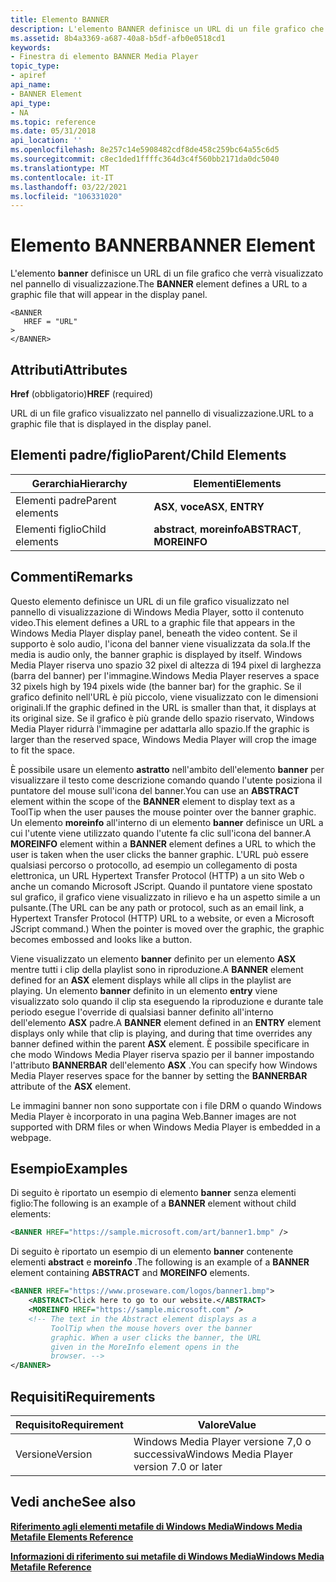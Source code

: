 ```yaml
---
title: Elemento BANNER
description: L'elemento BANNER definisce un URL di un file grafico che verrà visualizzato nel pannello di visualizzazione.
ms.assetid: 8b4a3369-a687-40a8-b5df-afb0e0518cd1
keywords:
- Finestra di elemento BANNER Media Player
topic_type:
- apiref
api_name:
- BANNER Element
api_type:
- NA
ms.topic: reference
ms.date: 05/31/2018
api_location: ''
ms.openlocfilehash: 8e257c14e5908482cdf8de458c259bc64a55c6d5
ms.sourcegitcommit: c8ec1ded1ffffc364d3c4f560bb2171da0dc5040
ms.translationtype: MT
ms.contentlocale: it-IT
ms.lasthandoff: 03/22/2021
ms.locfileid: "106331020"
---
```

# <a name="banner-element"></a><span data-ttu-id="18e51-104">Elemento BANNER</span><span class="sxs-lookup"><span data-stu-id="18e51-104">BANNER Element</span></span>

<span data-ttu-id="18e51-105">L'elemento **banner** definisce un URL di un file grafico che verrà visualizzato nel pannello di visualizzazione.</span><span class="sxs-lookup"><span data-stu-id="18e51-105">The **BANNER** element defines a URL to a graphic file that will appear in the display panel.</span></span>

``` syntax
<BANNER
   HREF = "URL"
>
</BANNER>
```

## <a name="attributes"></a><span data-ttu-id="18e51-106">Attributi</span><span class="sxs-lookup"><span data-stu-id="18e51-106">Attributes</span></span>

<span data-ttu-id="18e51-107">**Href** (obbligatorio)</span><span class="sxs-lookup"><span data-stu-id="18e51-107">**HREF** (required)</span></span>

<span data-ttu-id="18e51-108">URL di un file grafico visualizzato nel pannello di visualizzazione.</span><span class="sxs-lookup"><span data-stu-id="18e51-108">URL to a graphic file that is displayed in the display panel.</span></span>

## <a name="parentchild-elements"></a><span data-ttu-id="18e51-109">Elementi padre/figlio</span><span class="sxs-lookup"><span data-stu-id="18e51-109">Parent/Child Elements</span></span>



| <span data-ttu-id="18e51-110">Gerarchia</span><span class="sxs-lookup"><span data-stu-id="18e51-110">Hierarchy</span></span>       | <span data-ttu-id="18e51-111">Elementi</span><span class="sxs-lookup"><span data-stu-id="18e51-111">Elements</span></span>                   |
|-----------------|----------------------------|
| <span data-ttu-id="18e51-112">Elementi padre</span><span class="sxs-lookup"><span data-stu-id="18e51-112">Parent elements</span></span> | <span data-ttu-id="18e51-113">**ASX**, **voce**</span><span class="sxs-lookup"><span data-stu-id="18e51-113">**ASX**, **ENTRY**</span></span>         |
| <span data-ttu-id="18e51-114">Elementi figlio</span><span class="sxs-lookup"><span data-stu-id="18e51-114">Child elements</span></span>  | <span data-ttu-id="18e51-115">**abstract**, **moreinfo**</span><span class="sxs-lookup"><span data-stu-id="18e51-115">**ABSTRACT**, **MOREINFO**</span></span> |



 

## <a name="remarks"></a><span data-ttu-id="18e51-116">Commenti</span><span class="sxs-lookup"><span data-stu-id="18e51-116">Remarks</span></span>

<span data-ttu-id="18e51-117">Questo elemento definisce un URL di un file grafico visualizzato nel pannello di visualizzazione di Windows Media Player, sotto il contenuto video.</span><span class="sxs-lookup"><span data-stu-id="18e51-117">This element defines a URL to a graphic file that appears in the Windows Media Player display panel, beneath the video content.</span></span> <span data-ttu-id="18e51-118">Se il supporto è solo audio, l'icona del banner viene visualizzata da sola.</span><span class="sxs-lookup"><span data-stu-id="18e51-118">If the media is audio only, the banner graphic is displayed by itself.</span></span> <span data-ttu-id="18e51-119">Windows Media Player riserva uno spazio 32 pixel di altezza di 194 pixel di larghezza (barra del banner) per l'immagine.</span><span class="sxs-lookup"><span data-stu-id="18e51-119">Windows Media Player reserves a space 32 pixels high by 194 pixels wide (the banner bar) for the graphic.</span></span> <span data-ttu-id="18e51-120">Se il grafico definito nell'URL è più piccolo, viene visualizzato con le dimensioni originali.</span><span class="sxs-lookup"><span data-stu-id="18e51-120">If the graphic defined in the URL is smaller than that, it displays at its original size.</span></span> <span data-ttu-id="18e51-121">Se il grafico è più grande dello spazio riservato, Windows Media Player ridurrà l'immagine per adattarla allo spazio.</span><span class="sxs-lookup"><span data-stu-id="18e51-121">If the graphic is larger than the reserved space, Windows Media Player will crop the image to fit the space.</span></span>

<span data-ttu-id="18e51-122">È possibile usare un elemento **astratto** nell'ambito dell'elemento **banner** per visualizzare il testo come descrizione comando quando l'utente posiziona il puntatore del mouse sull'icona del banner.</span><span class="sxs-lookup"><span data-stu-id="18e51-122">You can use an **ABSTRACT** element within the scope of the **BANNER** element to display text as a ToolTip when the user pauses the mouse pointer over the banner graphic.</span></span> <span data-ttu-id="18e51-123">Un elemento **moreinfo** all'interno di un elemento **banner** definisce un URL a cui l'utente viene utilizzato quando l'utente fa clic sull'icona del banner.</span><span class="sxs-lookup"><span data-stu-id="18e51-123">A **MOREINFO** element within a **BANNER** element defines a URL to which the user is taken when the user clicks the banner graphic.</span></span> <span data-ttu-id="18e51-124">L'URL può essere qualsiasi percorso o protocollo, ad esempio un collegamento di posta elettronica, un URL Hypertext Transfer Protocol (HTTP) a un sito Web o anche un comando Microsoft JScript. Quando il puntatore viene spostato sul grafico, il grafico viene visualizzato in rilievo e ha un aspetto simile a un pulsante.</span><span class="sxs-lookup"><span data-stu-id="18e51-124">(The URL can be any path or protocol, such as an email link, a Hypertext Transfer Protocol (HTTP) URL to a website, or even a Microsoft JScript command.) When the pointer is moved over the graphic, the graphic becomes embossed and looks like a button.</span></span>

<span data-ttu-id="18e51-125">Viene visualizzato un elemento **banner** definito per un elemento **ASX** mentre tutti i clip della playlist sono in riproduzione.</span><span class="sxs-lookup"><span data-stu-id="18e51-125">A **BANNER** element defined for an **ASX** element displays while all clips in the playlist are playing.</span></span> <span data-ttu-id="18e51-126">Un elemento **banner** definito in un elemento **entry** viene visualizzato solo quando il clip sta eseguendo la riproduzione e durante tale periodo esegue l'override di qualsiasi banner definito all'interno dell'elemento **ASX** padre.</span><span class="sxs-lookup"><span data-stu-id="18e51-126">A **BANNER** element defined in an **ENTRY** element displays only while that clip is playing, and during that time overrides any banner defined within the parent **ASX** element.</span></span> <span data-ttu-id="18e51-127">È possibile specificare in che modo Windows Media Player riserva spazio per il banner impostando l'attributo **BANNERBAR** dell'elemento **ASX** .</span><span class="sxs-lookup"><span data-stu-id="18e51-127">You can specify how Windows Media Player reserves space for the banner by setting the **BANNERBAR** attribute of the **ASX** element.</span></span>

<span data-ttu-id="18e51-128">Le immagini banner non sono supportate con i file DRM o quando Windows Media Player è incorporato in una pagina Web.</span><span class="sxs-lookup"><span data-stu-id="18e51-128">Banner images are not supported with DRM files or when Windows Media Player is embedded in a webpage.</span></span>

## <a name="examples"></a><span data-ttu-id="18e51-129">Esempio</span><span class="sxs-lookup"><span data-stu-id="18e51-129">Examples</span></span>

<span data-ttu-id="18e51-130">Di seguito è riportato un esempio di elemento **banner** senza elementi figlio:</span><span class="sxs-lookup"><span data-stu-id="18e51-130">The following is an example of a **BANNER** element without child elements:</span></span>


```XML
<BANNER HREF="https://sample.microsoft.com/art/banner1.bmp" />
```



<span data-ttu-id="18e51-131">Di seguito è riportato un esempio di un elemento **banner** contenente elementi **abstract** e **moreinfo** .</span><span class="sxs-lookup"><span data-stu-id="18e51-131">The following is an example of a **BANNER** element containing **ABSTRACT** and **MOREINFO** elements.</span></span>


```XML
<BANNER HREF="https://www.proseware.com/logos/banner1.bmp">
    <ABSTRACT>Click here to go to our website.</ABSTRACT>
    <MOREINFO HREF="https://sample.microsoft.com" />
    <!-- The text in the Abstract element displays as a 
         ToolTip when the mouse hovers over the banner 
         graphic. When a user clicks the banner, the URL 
         given in the MoreInfo element opens in the 
         browser. -->
</BANNER>
```



## <a name="requirements"></a><span data-ttu-id="18e51-132">Requisiti</span><span class="sxs-lookup"><span data-stu-id="18e51-132">Requirements</span></span>



| <span data-ttu-id="18e51-133">Requisito</span><span class="sxs-lookup"><span data-stu-id="18e51-133">Requirement</span></span> | <span data-ttu-id="18e51-134">Valore</span><span class="sxs-lookup"><span data-stu-id="18e51-134">Value</span></span> |
|--------------------|------------------------------------------------------|
| <span data-ttu-id="18e51-135">Versione</span><span class="sxs-lookup"><span data-stu-id="18e51-135">Version</span></span><br/> | <span data-ttu-id="18e51-136">Windows Media Player versione 7,0 o successiva</span><span class="sxs-lookup"><span data-stu-id="18e51-136">Windows Media Player version 7.0 or later</span></span><br/> |



## <a name="see-also"></a><span data-ttu-id="18e51-137">Vedi anche</span><span class="sxs-lookup"><span data-stu-id="18e51-137">See also</span></span>

<dl> <dt>

[<span data-ttu-id="18e51-138">**Riferimento agli elementi metafile di Windows Media**</span><span class="sxs-lookup"><span data-stu-id="18e51-138">**Windows Media Metafile Elements Reference**</span></span>](windows-media-metafile-elements-reference.md)
</dt> <dt>

[<span data-ttu-id="18e51-139">**Informazioni di riferimento sui metafile di Windows Media**</span><span class="sxs-lookup"><span data-stu-id="18e51-139">**Windows Media Metafile Reference**</span></span>](windows-media-metafile-reference.md)
</dt> </dl>

 

 





